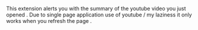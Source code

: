 This extension alerts you with the summary of the youtube video you just opened . Due to single page application use of youtube / my laziness it only works when you refresh the page . 
